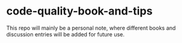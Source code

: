 # code-quality-book-and-tips
This repo will mainly be a personal note, where different books and discussion entries will be added for future use.
